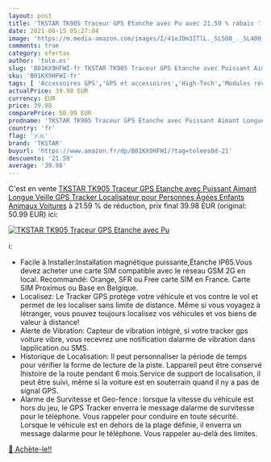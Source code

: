 ```yaml
---
layout: post
title: 'TKSTAR TK905 Traceur GPS Etanche avec Pu avec 21.59 % rabais '
date: 2021-06-15 05:27:04
image: 'https://m.media-amazon.com/images/I/41eJDm3ITlL._SL500_._SL400_.jpg'
comments: true
category: ofertas
author: 'tole.es'
slug: 'B01KX9HFWI-fr TKSTAR TK905 Traceur GPS Etanche avec Puissant Aimant...'
sku: 'B01KX9HFWI-fr'
tags: [ 'Accessoires GPS','GPS et accessoires','High-Tech','Modules récepteurs pour GPS','tkstar', ]
actualPrice: 39.98 EUR
currency: EUR
price: 39.98
comparePrice: 50.99 EUR
prodname: 'TKSTAR TK905 Traceur GPS Etanche avec Puissant Aimant Longue Veille GPS Tracker Localisateur pour Personnes Âgées Enfants Animaux Voitures'
country: 'fr'
flag: '🇫🇷'
brand: 'TKSTAR'
buyurl: 'https://www.amazon.fr/dp/B01KX9HFWI/?tag=tolees0d-21'
descuento: '21.59'
average: '39.98'
---
```


C'est en vente [TKSTAR TK905 Traceur GPS Etanche avec Puissant Aimant Longue Veille GPS Tracker Localisateur pour Personnes Âgées Enfants Animaux Voitures](https://www.amazon.fr/dp/B01KX9HFWI/?tag=tolees0d-21)  à  21.59 % de réduction, prix final  39.98 EUR (original: 50.99 EUR) ici:

[![TKSTAR TK905 Traceur GPS Etanche avec Pu](https://m.media-amazon.com/images/I/41eJDm3ITlL._SL500_._SL400_.jpg)](https://www.amazon.fr/dp/B01KX9HFWI/?tag=tolees0d-21)

ℹ️:

- Facile à Installer:Installation magnétique puissante,Étanche IP65.Vous devez acheter une carte SIM compatible avec le réseau GSM 2G en local. Recommandé: Orange, SFR ou Free carte SIM en France. Carte SIM Proximus ou Base en Belgique.
- Localisez: Le Tracker GPS protège votre véhicule et vos contre le vol et permet de les localiser sans limite de distance. Même si vous voyagez à létranger, vous pouvez toujours localisez vos véhicules et vos biens de valeur à distance!
- Alerte de Vibration: Capteur de vibration intégré, si votre tracker gps voiture vibre, vous recevrez une notification dalarme de vibration dans lapplication.ou SMS.
- Historique de Localisation: Il peut personnaliser la période de temps pour vérifier la forme de lecture de la piste. Lappareil peut être conservé lhistoire de la route pendant 6 mois.Service de support de localisation, il peut être suivi, même si la voiture est en souterrain quand il ny a pas de signal GPS.
- Alarme de Survitesse et Geo-fence : lorsque la vitesse du véhicule est hors du jeu, le GPS Tracker enverra le message dalarme de survitesse pour le téléphone. Vous rappeler pour conduire en toute sécurité. Lorsque le véhicule est en dehors de la plage définie, il enverra un message dalarme pour le téléphone. Vous rappeler au-delà des limites.

[🛒 Achète-le!!](https://www.amazon.fr/dp/B01KX9HFWI/?tag=tolees0d-21)
